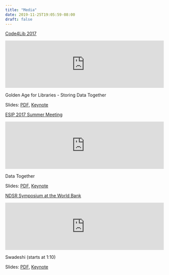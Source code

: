 ```yaml
---
title: "Media"
date: 2019-11-25T19:05:59-08:00
draft: false
---
```

<section>
  <div class="container">
    <div class="row">
      <div class="text col-md-4">
        <p><a href="http://2017.code4lib.org/">Code4Lib 2017</a></p>
        <iframe max-height="315" width="100%" src="https://www.youtube.com/embed/xRuPShYelm4" frameborder="0" allowfullscreen></iframe>
        <p>Golden Age for Libraries - Storing Data Together</p>
        <p>Slides: <a href="presentations/Code4Lib%202017%20-%20Golden%20Age%20for%20Libraries%20-%20Storing%20Data%20Together.pdf">PDF</a>, <a href="presentations/Code4Lib%202017%20-%20Golden%20Age%20for%20Libraries%20-%20Storing%20Data%20Together.key">Keynote</a> </p>
      </div>
      <div class="text col-md-4">
        <p><a href="http://www.esipfed.org/meetings/upcoming-meetings/esip-summer-meeting-2017">ESIP 2017 Summer Meeting</a></p>
        <iframe max-height="315" width="100%" src="https://www.youtube.com/embed/8fP4M0iAYGs?t=1h7m42s" frameborder="0" allowfullscreen></iframe>
        <p>Data Together</p>
        <p>Slides: <a href="presentations/Data%20Together%20-%20ESIP%20Summer%20Meeting%20July%202017.pdf">PDF</a>, <a href="presentations/Data%20Together%20-%20ESIP%20Summer%20Meeting%20July%202017.key">Keynote</a> </p>
      </div>
      <div class="text col-md-4">
        <p><a href="https://archive.org/details/ndsr-dc-2017">NDSR Symposium at the World Bank</a></p>
        <iframe src="https://archive.org/embed/ndsr-dc-2017/04_Speaker_3_Matt_Zumwalt.mp4" max-height="315" width="100%" frameborder="0" webkitallowfullscreen="true" mozallowfullscreen="true" allowfullscreen></iframe>
        <p>Swadeshi (starts at 1:10)</p>
        <p>Slides: <a href="/presentations/Data%20Together%20-%20NDSR%20-%20swadeshi.pdf">PDF</a>, <a href="/presentations/Data%20Together%20-%20NDSR%20-%20swadeshi.key">Keynote</a> </p>
      </div>
    </div>
  </div>
</section>

